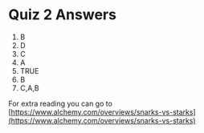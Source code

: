 # Quiz 2 Answers
1. B
2. D
3. C
4. A
5. TRUE
6. B
7. C,A,B

For extra reading you can go to [https://www.alchemy.com/overviews/snarks-vs-starks](https://www.alchemy.com/overviews/snarks-vs-starks)
